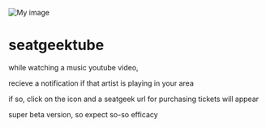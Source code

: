 ![My image](http://imgur.com/a/ewxlG)
# seatgeektube
while watching a music youtube video,

recieve a notification if that artist is playing in your area

if so,  click on the icon and a seatgeek url for purchasing tickets will appear

super beta version, so expect so-so efficacy
